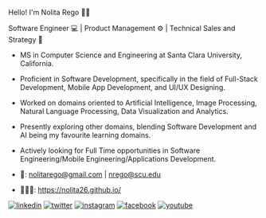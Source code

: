 Hello! I'm Nolita Rego 👩🏻

Software Engineer 💻 | Product Management ⚙️ | Technical Sales and Strategy 📝

* MS in Computer Science and Engineering at Santa Clara University, California.
* Proficient in Software Development, specifically in the field of Full-Stack Development, Mobile App Development, and UI/UX Designing.
* Worked on domains oriented to Artificial Intelligence, Image Processing, Natural Language Processing, Data Visualization and Analytics.
* Presently exploring other domains, blending Software Development and AI being my favourite learning domains.
* Actively looking for Full Time opportunities in Software Engineering/Mobile Engineering/Applications Development.

* 📩: nolitarego@gmail.com | nrego@scu.edu
* 👩🏻‍💻: https://nolita26.github.io/

[1]: https://www.linkedin.com/in/nolitarego/
[2]: https://twitter.com/nolitarego
[3]: https://www.instagram.com/nolitarego/
[4]: https://www.facebook.com/nolita.rego.26
[5]: https://www.youtube.com/@TheRegoSisters

 [![linkedin](https://img.icons8.com/fluent/48/000000/linkedin.png)][1]
 [![twitter](https://img.icons8.com/fluent/48/000000/twitter.png)][2]
 [![instagram](https://img.icons8.com/fluent/48/000000/instagram-new.png)][3]
 [![facebook](https://img.icons8.com/fluent/48/000000/facebook-new.png)][4]
 [![youtube](https://img.icons8.com/fluent/48/000000/youtube.png)][5]
